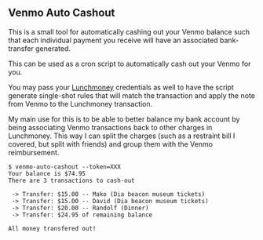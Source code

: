## Venmo Auto Cashout

This is a small tool for automatically cashing out your Venmo balance such that
each individual payment you receive will have an associated bank-transfer
generated.

This can be used as a cron script to automatically cash out your Venmo for you.

You may pass your [Lunchmoney](https://lunchmoney.app/) credentials as well to
have the script generate single-shot rules that will match the transaction and
apply the note from Venmo to the Lunchmoney transaction.

My main use for this is to be able to better balance my bank account by being
associating Venmo transactions back to other charges in Lunchmoney. This
way I can split the charges (such as a restraint bill I covered, but split
with friends) and group them with the Venmo reimbursement.

```
$ venmo-auto-cashout --token=XXX
Your balance is $74.95
There are 3 transactions to cash-out

 -> Transfer: $15.00 -- Mako (Dia beacon museum tickets)
 -> Transfer: $15.00 -- David (Dia beacon museum tickets)
 -> Transfer: $20.00 -- Randolf (Dinner)
 -> Transfer: $24.95 of remaining balance

All money transfered out!
```

